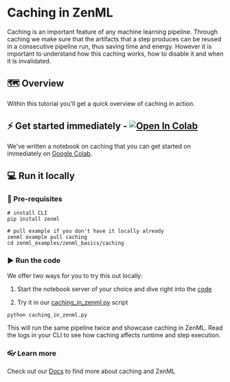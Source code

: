 # Caching in ZenML
Caching is an important feature of any machine learning pipeline. Through caching we make sure that the artifacts that 
a step produces can be reused in a consecutive pipeline run, thus saving time and energy. However it is important to 
understand how this caching works, how to disable it and when it is invalidated.

## 🗺 Overview

Within this tutorial you'll get a quick overview of caching in action. 

## ⚡ Get started immediately - [![Open In Colab](https://colab.research.google.com/assets/colab-badge.svg)](https://colab.research.google.com/github/zenml-io/zenml/blob/feature/ENG-634-beautify-examples/examples/Zenml_Basics/caching/Caching_in_Zenml.ipynb)

We've written a notebook on caching that you can get started on immediately on [Google Colab](https://colab.research.google.com/github/zenml-io/zenml/blob/feature/ENG-634-beautify-examples/examples/Zenml_Basics/caching/Caching_in_Zenml.ipynb).

## 💻 Run it locally
### 📃 Pre-requisites

```shell
# install CLI
pip install zenml 

# pull example if you don't have it locally already
zenml example pull caching
cd zenml_examples/zenml_basics/caching
```

### ▶ Run the code

We offer two ways for you to try this out locally:

1. Start the notebook server of your choice and dive right into the [code](caching_in_zenml.ipynb)

2. Try it in our [caching_in_zenml.py](caching_in_zenml.py) script 

```bash
python caching_in_zenml.py
```

This will run the same pipeline twice and showcase caching in ZenML. Read the logs in
your CLI to see how caching affects runtime and step execution.

### 👓 Learn more

Check out our [Docs](tbd) to  find more about caching and ZenML
